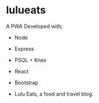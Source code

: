# lulueats

A PWA Developed with;

- Node
- Express
- PSQL + Knex
- React
- Bootstrap

- Lulu Eats, a food and travel blog.
